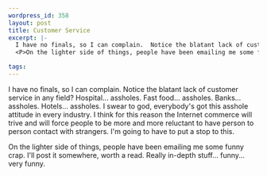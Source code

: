 ```yaml
--- 
wordpress_id: 358
layout: post
title: Customer Service
excerpt: |-
  I have no finals, so I can complain.  Notice the blatant lack of customer service in any field?  Hospital... assholes.  Fast food... assholes.  Banks... assholes.  Hotels... assholes.  I swear to god, everybody's got this asshole attitude in every industry.  I think for this reason the Internet commerce will trive and will force people to be more and more reluctant to have person to person contact with strangers.  I'm going to have to put a stop to this.
  <P>On the lighter side of things, people have been emailing me some funny crap.  I'll post it somewhere, worth a read.  Really in-depth stuff... funny... very funny.

tags: 
---
```


I have no finals, so I can complain.  Notice the blatant lack of customer service in any field?  Hospital... assholes.  Fast food... assholes.  Banks... assholes.  Hotels... assholes.  I swear to god, everybody's got this asshole attitude in every industry.  I think for this reason the Internet commerce will trive and will force people to be more and more reluctant to have person to person contact with strangers.  I'm going to have to put a stop to this.
<P>On the lighter side of things, people have been emailing me some funny crap.  I'll post it somewhere, worth a read.  Really in-depth stuff... funny... very funny.
